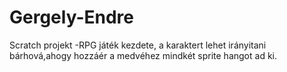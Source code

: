# Gergely-Endre
Scratch projekt
-RPG játék kezdete, a karaktert lehet irányitani bárhová,ahogy hozzáér a medvéhez mindkét sprite hangot ad ki.
